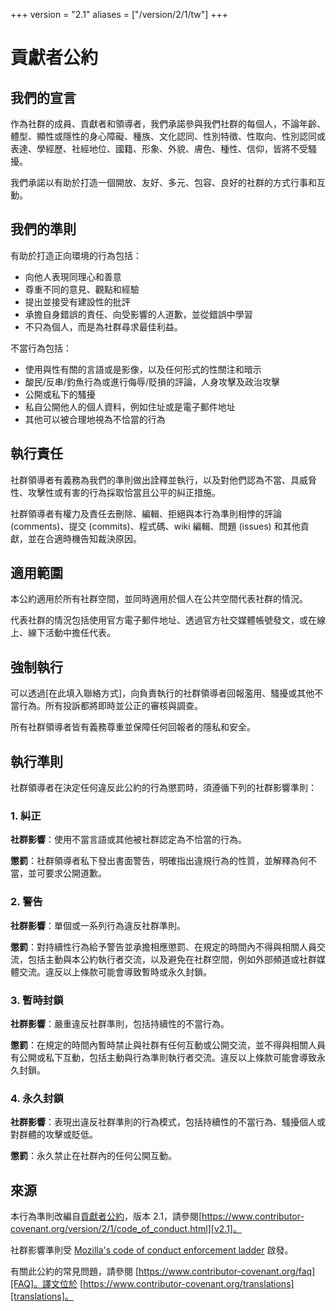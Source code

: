+++
version = "2.1"
aliases = ["/version/2/1/tw"]
+++

# 貢獻者公約

## 我們的宣言

作為社群的成員、貢獻者和領導者，我們承諾參與我們社群的每個人，不論年齡、體型、顯性或隱性的身心障礙、種族、文化認同、性別特徵、性取向、性別認同或表達、學經歷、社經地位、國籍、形象、外貌、膚色、種性、信仰，皆將不受騷擾。

我們承諾以有助於打造一個開放、友好、多元、包容、良好的社群的方式行事和互動。

## 我們的準則

有助於打造正向環境的行為包括：

* 向他人表現同理心和善意
* 尊重不同的意見、觀點和經驗
* 提出並接受有建設性的批評
* 承擔自身錯誤的責任、向受影響的人道歉，並從錯誤中學習
* 不只為個人，而是為社群尋求最佳利益。

不當行為包括：

* 使用與性有關的言語或是影像，以及任何形式的性關注和暗示
* 酸民/反串/釣魚行為或進行侮辱/貶損的評論，人身攻擊及政治攻擊
* 公開或私下的騷擾
* 私自公開他人的個人資料，例如住址或是電子郵件地址
* 其他可以被合理地視為不恰當的行為

## 執行責任

社群領導者有義務為我們的準則做出詮釋並執行，以及對他們認為不當、具威脅性、攻擊性或有害的行為採取恰當且公平的糾正措施。

社群領導者有權力及責任去刪除、編輯、拒絕與本行為準則相悖的評論 (comments)、提交 (commits)、程式碼、wiki 編輯、問題 (issues) 和其他貢獻，並在合適時機告知裁決原因。

## 適用範圍

本公約適用於所有社群空間，並同時適用於個人在公共空間代表社群的情況。

代表社群的情況包括使用官方電子郵件地址、透過官方社交媒體帳號發文，或在線上、線下活動中擔任代表。

## 強制執行

可以透過[在此填入聯絡方式]，向負責執行的社群領導者回報濫用、騷擾或其他不當行為。所有投訴都將即時並公正的審核與調查。

所有社群領導者皆有義務尊重並保障任何回報者的隱私和安全。

## 執行準則

社群領導者在決定任何違反此公約的行為懲罰時，須遵循下列的社群影響準則：

### 1. 糾正

**社群影響**：使用不當言語或其他被社群認定為不恰當的行為。

**懲罰**：社群領導者私下發出書面警告，明確指出違規行為的性質，並解釋為何不當，並可要求公開道歉。

### 2. 警告

**社群影響**：單個或一系列行為違反社群準則。

**懲罰**：對持續性行為給予警告並承擔相應懲罰、在規定的時間內不得與相關人員交流，包括主動與本公約執行者交流，以及避免在社群空間，例如外部頻道或社群媒體交流。違反以上條款可能會導致暫時或永久封鎖。

### 3. 暫時封鎖

**社群影響**：嚴重違反社群準則，包括持續性的不當行為。

**懲罰**：在規定的時間內暫時禁止與社群有任何互動或公開交流，並不得與相關人員有公開或私下互動，包括主動與行為準則執行者交流。違反以上條款可能會導致永久封鎖。

### 4. 永久封鎖

**社群影響**：表現出違反社群準則的行為模式，包括持續性的不當行為、騷擾個人或對群體的攻擊或貶低。

**懲罰**：永久禁止在社群內的任何公開互動。

## 來源

本行為準則改編自[貢獻者公約][homepage]，版本 2.1，請參閱[https://www.contributor-covenant.org/version/2/1/code_of_conduct.html][v2.1]。

社群影響準則受
[Mozilla's code of conduct enforcement ladder][Mozilla CoC] 啟發。

有關此公約的常見問題，請參閱
[https://www.contributor-covenant.org/faq][FAQ]。譯文位於
[https://www.contributor-covenant.org/translations][translations]。

[homepage]: https://www.contributor-covenant.org
[v2.1]: https://www.contributor-covenant.org/version/2/1/code_of_conduct.html
[Mozilla CoC]: https://github.com/mozilla/diversity
[FAQ]: https://www.contributor-covenant.org/faq
[translations]: https://www.contributor-covenant.org/translations
